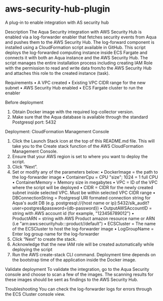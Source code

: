 # aws-security-hub-plugin
A plug-in to enable integration with AS security hub

Description
The Aqua Security integration with AWS Security Hub is enabled via a log-forwarder enabler that fetches security events from Aqua and pushes them to the AWS Security Hub.
The log-forward component is installed using a CloudFormation script available in GitHub. 
This script deploys the log-forwarded computing instance inside ECS Fargate and connects it with both an Aqua instance and the AWS Security Hub.
The script manages the entire installation process including creating IAM Role with the permission to read and write data from/to the AWS Security Hub and attaches this role to the created instance (task).

Requirements
•	A VPC created
•	Existing VPC CIDR range for the new subnet
•	AWS Security Hub enabled
•	ECS Fargate cluster to run the enabler 

Before deployment
1.	Obtain Docker image with the required log-collector version.
2.	Make sure that the Aqua database is available through the standard Postgresql port: 5432

Deployment: CloudFormation Management Console
1.	Click the Launch Stack icon at the top of this README.md file. This will take you to the Create stack function of the AWS CloudFormation Management Console.
2.	Ensure that your AWS region is set to where you want to deploy the script.
3.	Click “Next”.
4.	Set or modify any of the parameters below:
•	DockerImage = the path to the log-forwarder image 
•	ContainerCpu = CPU "size"; 1024 = 1 full CPU  
•	ContainerMemory = Memory size in megabytes 
•	VPC = ID of the VPC where the script will be deployed 
•	CIDR = CIDR for the newly created subnet inside selected VPC. Must be within selected VPC CIDR range 
•	DBConnectionString = Postgresql URI formated connection string for Aqua's audit DB (e.g. postgresql://{host name or ip}:5432/slk_audit?user=postgres&password={db-password})
•	OutputAWSAccountID = string with AWS account id (for example, "123456789012")
•	ProductARN = string with AWS Product amazon resource name or ARN (i.e "arn:aws:securityhub:<region>:<account-id>:product/<account-id>/default")
•	ECSCluster  = The name of the ECSCluster to host the log-forwarder image
•	LogGroupName = Enter log group name for the log-forwarder
5.	Click “Next” to create the stack.
6.	Acknowledge that the new IAM role will be created automatically while deploying the script
7.	Run the AWS create-stack CLI command.
Deployment time depends on the bootstrap time of the application inside the Docker image.

Validate deployment
To validate the integration, go to the Aqua Security console and choose to scan a few of the images. The scanning results for these images should be sent as findings to the AWS Security Hub.

Troubleshooting 
You can check the log-forwarder logs for errors through the ECS Cluster console view. 
